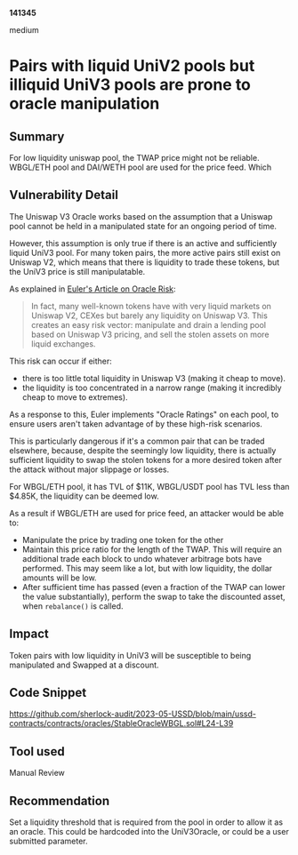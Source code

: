 __141345__

medium

# Pairs with liquid UniV2 pools but illiquid UniV3 pools are prone to oracle manipulation

## Summary

For low liquidity uniswap pool, the TWAP price might not be reliable. WBGL/ETH pool and DAI/WETH pool are used for the price feed. Which 


## Vulnerability Detail

The Uniswap V3 Oracle works based on the assumption that a Uniswap pool cannot be held in a manipulated state for an ongoing period of time.

However, this assumption is only true if there is an active and sufficiently liquid UniV3 pool. For many token pairs, the more active pairs still exist on Uniswap V2, which means that there is liquidity to trade these tokens, but the UniV3 price is still manipulatable.

As explained in [Euler's Article on Oracle Risk](https://www.euler.finance/blog/euler-protocols-oracle-risk-grading-system): 

> In fact, many well-known tokens have with very liquid markets on Uniswap V2, CEXes but barely any liquidity on Uniswap V3. This creates an easy risk vector: manipulate and drain a lending pool based on Uniswap V3 pricing, and sell the stolen assets on more liquid exchanges.

This risk can occur if either:
- there is too little total liquidity in Uniswap V3 (making it cheap to move).
- the liquidity is too concentrated in a narrow range (making it incredibly cheap to move to extremes).

As a response to this, Euler implements "Oracle Ratings" on each pool, to ensure users aren't taken advantage of by these high-risk scenarios.

This is particularly dangerous if it's a common pair that can be traded elsewhere, because, despite the seemingly low liquidity, there is actually sufficient liquidity to swap the stolen tokens for a more desired token after the attack without major slippage or losses.

For WBGL/ETH pool, it has TVL of $11K, WBGL/USDT pool has TVL less than $4.85K, the liquidity can be deemed low.

As a result if WBGL/ETH are used for price feed, an attacker would be able to:
- Manipulate the price by trading one token for the other
- Maintain this price ratio for the length of the TWAP. This will require an additional trade each block to undo whatever arbitrage bots have performed. This may seem like a lot, but with low liquidity, the dollar amounts will be low.
- After sufficient time has passed (even a fraction of the TWAP can lower the value substantially), perform the swap to take the discounted asset, when `rebalance()` is called.


## Impact

Token pairs with low liquidity in UniV3 will be susceptible to being manipulated and Swapped at a discount.

## Code Snippet

https://github.com/sherlock-audit/2023-05-USSD/blob/main/ussd-contracts/contracts/oracles/StableOracleWBGL.sol#L24-L39

## Tool used

Manual Review

## Recommendation

Set a liquidity threshold that is required from the pool in order to allow it as an oracle. This could be hardcoded into the UniV3Oracle, or could be a user submitted parameter.


